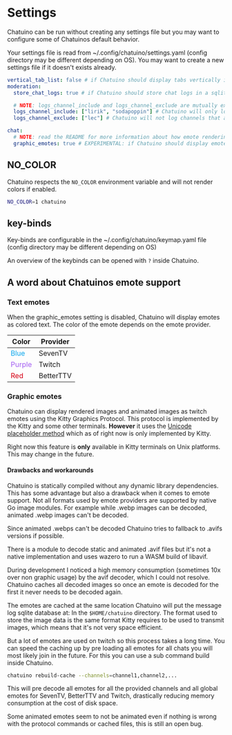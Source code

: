 # Settings

Chatuino can be run without creating any settings file but you may want to configure some of Chatuinos default behavior.

Your settings file is read from ~/.config/chatuino/settings.yaml (config directory may be different depending on OS). You may want to create a new settings file if it doesn't exists already.

```yaml
vertical_tab_list: false # if Chatuino should display tabs vertically instead of horizontally
moderation:
  store_chat_logs: true # if Chatuino should store chat logs in a sqlite database; Default: false

  # NOTE: logs_channel_include and logs_channel_exclude are mutually exclusive.
  logs_channel_include: ["lirik", "sodapoppin"] # Chatuino will only log channels that are in this list, if set
  logs_channel_exclude: ["lec"] # Chatuino will not log channels that are in this list, but all others, if set

chat:
  # NOTE: read the README for more information about how emote rendering works before enabling this feature
  graphic_emotes: true # EXPERIMENTAL: if Chatuino should display emotes as images instead of text; Default: false

```

## NO_COLOR

Chatuino respects the `NO_COLOR` environment variable and will not render colors if enabled.

```sh
NO_COLOR=1 chatuino
```

## key-binds

Key-binds are configurable in the ~/.config/chatuino/keymap.yaml file (config directory may be different depending on OS)

An overview of the keybinds can be opened with `?` inside Chatuino.

## A word about Chatuinos emote support

### Text emotes

When the graphic_emotes setting is disabled, Chatuino will display emotes as colored text. The color of the emote depends on the emote provider.

| Color | Provider |
| ----- | -------- |
| <span style="color:#0aa6ec">Blue</span> | SevenTV |
| <span style="color:#a35df2">Purple</span> | Twitch |
| <span style="color:#d50014">Red</span> | BetterTTV |

### Graphic emotes

Chatuino can display rendered images and animated images as twitch emotes using the Kitty Graphics Protocol. This protocol is implemented by the Kitty and some other terminals. **However** it uses the [Unicode placeholder method](https://sw.kovidgoyal.net/kitty/graphics-protocol/#unicode-placeholders) which as of right now is only implemented by Kitty.

Right now this feature is **only** available in Kitty terminals on Unix platforms. This may change in the future.

#### Drawbacks and workarounds

Chatuino is statically compiled without any dynamic library dependencies. This has some advantage but also a drawback when it comes to emote support. Not all formats used by emote providers are supported by native Go image modules. For example while .webp images can be decoded, animated .webp images can't be decoded.

Since animated .webps can't be decoded Chatuino tries to fallback to .avifs versions if possible.

There is a module to decode static and animated .avif files but it's not a native implementation and uses wazero to run a WASM build of libavif.

During development I noticed a high memory consumption (sometimes 10x over non graphic usage) by the avif decoder, which I could not resolve. Chatuino caches all decoded images so once an emote is decoded for the first it never needs to be decoded again.

The emotes are cached at the same location Chatuino will put the message log sqlite database at: In the `$HOME/chatuino` directory. The format used to store the image data is the same format Kitty requires to be used to transmit images, which means that it's not very space efficient.

But a lot of emotes are used on twitch so this process takes a long time. You can speed the caching up by pre loading all emotes for all chats you will most likely join in the future. For this you can use a sub command build inside Chatuino.

```sh
chatuino rebuild-cache --channels=channel1,channel2,...
```

This will pre decode all emotes for all the provided channels and all global emotes for SevenTV, BetterTTV and Twitch, drastically reducing memory consumption at the cost of disk space.

Some animated emotes seem to not be animated even if nothing is wrong with the protocol commands or cached files, this is still an open bug.
